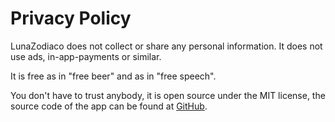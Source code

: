 # Privacy Policy

LunaZodiaco does not collect or share any personal information. It does not use ads, in-app-payments or similar.

It is free as in "free beer" and as in "free speech".

You don't have to trust anybody, it is open source under the MIT license, the source code of the app can be found at [GitHub](https://github.com/Release-Candidate/LunaZodiaco).
